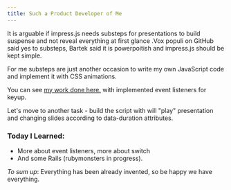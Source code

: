 ```yaml
--- 
title: Such a Product Developer of Me
---
```


It is arguable if impress.js needs substeps for presentations to build suspense and not reveal everything at first glance .Vox populi on GitHub said yes to substeps, Bartek said it is powerpoitish and impress.js should be kept simple.

For me substeps are just another occasion to write my own JavaScript code and implement it with CSS animations.

You can see [my work done here.](http://lipen.co/impress.js-substeps/) with implemented event listeners for keyup.

Let's move to another task - build the script with will "play" presentation and changing slides according to data-duration attributes.


### Today I Learned:
* More about event listeners, more about switch
* And some Rails (rubymonsters in progress).

_To sum up_:
Everything has been already invented, so be happy we have everything.